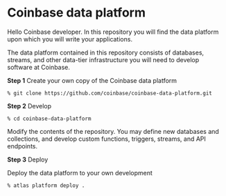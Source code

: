 # Coinbase data platform

Hello Coinbase developer. In this repository you will find the data platform upon which you will write your applications. 

The data platform contained in this repository consists of databases, streams, and other data-tier infrastructure you will need to develop software at Coinbase.

**Step 1** Create your own copy of the Coinbase data platform

```
% git clone https://github.com/coinbase/coinbase-data-platform.git
```

**Step 2** Develop 

```
% cd coinbase-data-platform 
```

Modify the contents of the repository. You may define new databases and collections, and develop custom functions, triggers, streams, and API endpoints. 

**Step 3** Deploy

Deploy the data platform to your own development 

```
% atlas platform deploy .
```


